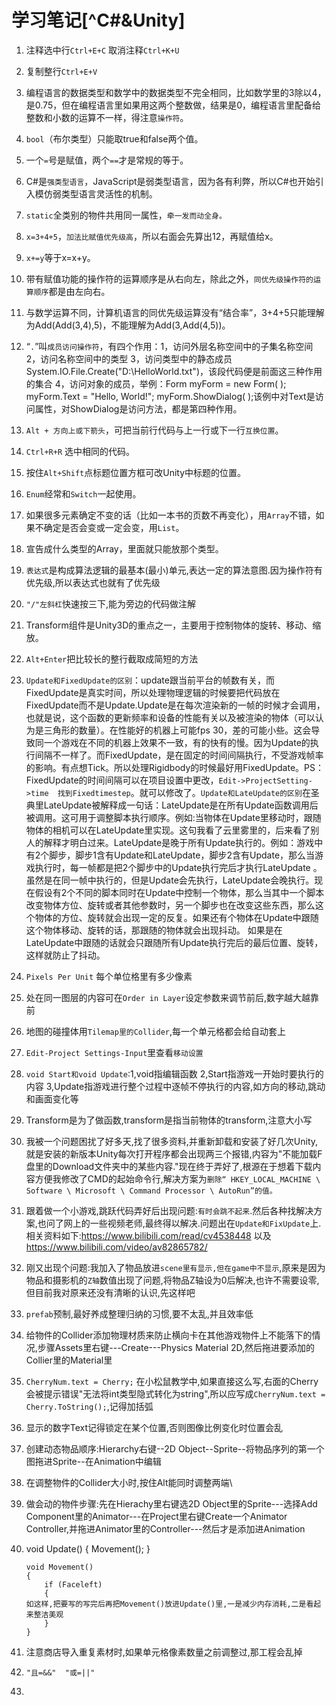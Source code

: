 # 学习笔记[^C#&Unity]

1. 注释选中行`Ctrl+E+C`    取消注释`Ctrl+K+U`

2. 复制整行`Ctrl+E+V`

3. 编程语言的数据类型和数学中的数据类型不完全相同，比如数学里的3除以4，是0.75，但在编程语言里如果用这两个整数做，结果是0，编程语言里配备给整数和小数的运算不一样，得注意`操作符`。

4. `bool`（布尔类型）只能取true和false两个值。

5. 一个`=`号是赋值，两个`==`才是常规的等于。

6. C#是`强类型语言`，JavaScript是弱类型语言，因为各有利弊，所以C#也开始引入模仿弱类型语言灵活性的机制。 

7. `static`全类别的物件共用同一属性，`牵一发而动全身。`

8. `x=3+4+5`，`加法比赋值优先级高`，所以右面会先算出12，再赋值给x。

9. `x+=y`等于x=x+y。

10. 带有赋值功能的操作符的运算顺序是从右向左，除此之外，`同优先级操作符的运算顺序`都是由左向右。

11. 与数学运算不同，计算机语言的同优先级运算没有“结合率”，3+4+5只能理解为Add(Add(3,4),5)，不能理解为Add(3,Add(4,5))。

12. “`.`”叫`成员访问操作符`，有四个作用：1，访问外层名称空间中的子集名称空间 2，访问名称空间中的类型 3，访问类型中的静态成员 System.IO.File.Create("D:\\HelloWorld.txt")，该段代码便是前面这三种作用的集合 4，访问对象的成员，举例：Form myForm = new Form( ); myForm.Text = "Hello, World!"; myForm.ShowDialog( );该例中对Text是访问属性，对ShowDialog是访问方法，都是第四种作用。

13. `Alt + 方向上或下箭头`，可把当前行代码与上一行或下一行`互换位置`。

14. `Ctrl+R+R` 选中相同的代码。

15. 按住`Alt+Shift`点标题位置方框可改Unity中标题的位置。

16. `Enum`经常和`Switch`一起使用。

17. 如果很多元素确定不变的话（比如一本书的页数不再变化），用`Array`不错，如果不确定是否会变或一定会变，用`List`。

18. 宣告成什么类型的Array，里面就只能放那个类型。

19. `表达式`是构成算法逻辑的最基本(最小)单元,表达一定的算法意图.因为操作符有优先级,所以表达式也就有了优先级

20. `"/"左斜杠`快速按三下,能为旁边的代码做注解

21. Transform组件是Unity3D的重点之一，主要用于控制物体的旋转、移动、缩放。

22. `Alt+Enter`把比较长的整行截取成简短的方法

23. `Update和FixedUpdate的区别`：update跟当前平台的帧数有关，而FixedUpdate是真实时间，所以处理物理逻辑的时候要把代码放在FixedUpdate而不是Update.Update是在每次渲染新的一帧的时候才会调用，也就是说，这个函数的更新频率和设备的性能有关以及被渲染的物体（可以认为是三角形的数量）。在性能好的机器上可能fps 30，差的可能小些。这会导致同一个游戏在不同的机器上效果不一致，有的快有的慢。因为Update的执行间隔不一样了。而FixedUpdate，是在固定的时间间隔执行，不受游戏帧率的影响。有点想Tick。所以处理Rigidbody的时候最好用FixedUpdate。PS：FixedUpdate的时间间隔可以在项目设置中更改，`Edit->ProjectSetting->time  找到Fixedtimestep`。就可以修改了。`Update和LateUpdate的区别`在圣典里LateUpdate被解释成一句话：LateUpdate是在所有Update函数调用后被调用。这可用于调整脚本执行顺序。例如:当物体在Update里移动时，跟随物体的相机可以在LateUpdate里实现。这句我看了云里雾里的，后来看了别人的解释才明白过来。LateUpdate是晚于所有Update执行的。例如：游戏中有2个脚步，脚步1含有Update和LateUpdate，脚步2含有Update，那么当游戏执行时，每一帧都是把2个脚步中的Update执行完后才执行LateUpdate 。虽然是在同一帧中执行的，但是Update会先执行，LateUpdate会晚执行。现在假设有2个不同的脚本同时在Update中控制一个物体，那么当其中一个脚本改变物体方位、旋转或者其他参数时，另一个脚步也在改变这些东西，那么这个物体的方位、旋转就会出现一定的反复。如果还有个物体在Update中跟随这个物体移动、旋转的话，那跟随的物体就会出现抖动。 如果是在LateUpdate中跟随的话就会只跟随所有Update执行完后的最后位置、旋转，这样就防止了抖动。

24. `Pixels Per Unit` 每个单位格里有多少像素

25. 处在同一图层的内容可在`Order in Layer`设定参数来调节前后,数字越大越靠前

26. 地图的碰撞体用`Tilemap里的Collider`,每一个单元格都会给自动套上

27. `Edit-Project Settings-Input`里查看`移动设置`

28. `void Start和void Update`:1,void指编辑函数  2,Start指游戏一开始时要执行的内容  3,Update指游戏进行整个过程中逐帧不停执行的内容,如方向的移动,跳动和画面变化等

29. Transform是为了做函数,transform是指当前物体的transform,注意大小写

30. 我被一个问题困扰了好多天,找了很多资料,并重新卸载和安装了好几次Unity,就是安装的新版本Unity每次打开程序都会出现两三个报错,内容为"不能加载F盘里的Download文件夹中的某些内容."现在终于弄好了,根源在于想着下载内容方便我修改了CMD的起始命令行,解决方案为`删除“ HKEY_LOCAL_MACHINE \ Software \ Microsoft \ Command Processor \ AutoRun”的值。`

31. 跟着做一个小游戏,跳跃代码弄好后出现问题:`有时会跳不起来`.然后各种找解决方案,也问了网上的一些视频老师,最终得以解决.问题出在`Update和FixUpdate`上.相关资料如下:https://www.bilibili.com/read/cv4538448  以及  https://www.bilibili.com/video/av82865782/

32. 刚又出现个问题:我加入了物品放进`scene里有显示,但在game中不显示`,原来是因为物品和摄影机的`Z轴`数值出现了问题,将物品Z轴设为0后解决,也许不需要设零,但目前我对原来还没有清晰的认识,先这样吧

33. `prefab`预制,最好养成整理归纳的习惯,要不太乱,并且效率低

34. 给物件的Collider添加物理材质来防止横向卡在其他游戏物件上不能落下的情况,步骤Assets里右键---Create---Physics Material 2D,然后拖进要添加的Collier里的Material里

35. `CherryNum.text = Cherry;` 在小松鼠教学中,如果直接这么写,右面的Cherry会被提示错误"无法将int类型隐式转化为string",所以应写成`CherryNum.text = Cherry.ToString();`,记得加括弧

36. 显示的数字Text记得锁定在某个位置,否则图像比例变化时位置会乱

37. 创建动态物品顺序:Hierarchy右键--2D Object--Sprite--将物品序列的第一个图拖进Sprite--在Animation中编辑

38. 在调整物件的Collider大小时,按住Alt能同时调整两端\

39. 做会动的物件步骤:先在Hierachy里右键选2D Object里的Sprite---选择Add Component里的Animator---在Project里右键Create一个Animator Controller,并拖进Animator里的Controller---然后才是添加进Animation

40. void Update()
        {
            Movement();
        }

        void Movement()
        {
            if (Faceleft)
            {
        如这样,把要写的写完后再把Movement()放进Update()里,一是减少内存消耗,二是看起来整洁美观
            }
        }

41. 注意商店导入重复素材时,如果单元格像素数量之前调整过,那工程会乱掉

42. `"且=&&"  "或=||"`

43. 

    

